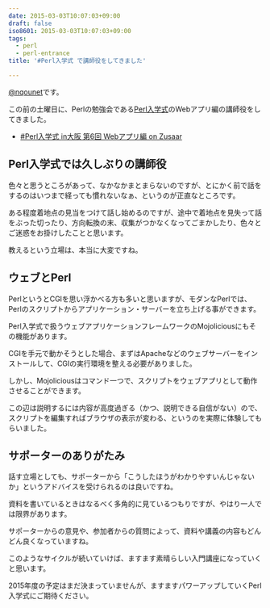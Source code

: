 ```yaml
---
date: 2015-03-03T10:07:03+09:00
draft: false
iso8601: 2015-03-03T10:07:03+09:00
tags:
  - perl
  - perl-entrance
title: '#Perl入学式 で講師役をしてきました'

---
```


[@nqounet](https://twitter.com/nqounet)です。

この前の土曜日に、Perlの勉強会である[Perl入学式](http://www.perl-entrance.org/)のWebアプリ編の講師役をしてきました。

* [#Perl入学式 in大阪 第6回 Webアプリ編 on Zusaar](http://www.zusaar.com/event/12837005)

## Perl入学式では久しぶりの講師役

色々と思うところがあって、なかなかまとまらないのですが、とにかく前で話をするのはいつまで経っても慣れないなぁ、というのが正直なところです。

ある程度着地点の見当をつけて話し始めるのですが、途中で着地点を見失って話をぶった切ったり、方向転換の末、収集がつかなくなってごまかしたり、色々とご迷惑をお掛けしたことと思います。

教えるという立場は、本当に大変ですね。

## ウェブとPerl

PerlというとCGIを思い浮かべる方も多いと思いますが、モダンなPerlでは、Perlのスクリプトからアプリケーション・サーバーを立ち上げる事ができます。

Perl入学式で扱うウェブアプリケーションフレームワークのMojoliciousにもその機能があります。

CGIを手元で動かそうとした場合、まずはApacheなどのウェブサーバーをインストールして、CGIの実行環境を整える必要がありました。

しかし、Mojoliciousはコマンド一つで、スクリプトをウェブアプリとして動作させることができます。

この辺は説明するには内容が高度過ぎる（かつ、説明できる自信がない）ので、スクリプトを編集すればブラウザの表示が変わる、というのを実際に体験してもらいました。

## サポーターのありがたみ

話す立場としても、サポーターから「こうしたほうがわかりやすいんじゃないか」というアドバイスを受けられるのは良いですね。

資料を書いているときはなるべく多角的に見ているつもりですが、やはり一人では限界があります。

サポーターからの意見や、参加者からの質問によって、資料や講義の内容もどんどん良くなっていますね。

このようなサイクルが続いていけば、ますます素晴らしい入門講座になっていくと思います。

2015年度の予定はまだ決まっていませんが、ますますパワーアップしていくPerl入学式にご期待ください。
